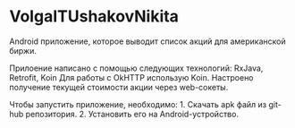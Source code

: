 # VolgaITUshakovNikita

Android приложение, которое выводит список акций для американской биржи.

Прилоение написано с помощью следующих технологий: RxJava, Retrofit, Koin 
Для работы с OkHTTP использую Koin. Настроено получение текущей стоимости акции через web-сокеты.

Чтобы запустить приложение, необходимо: 1. Скачать apk файл из git-hub репозитория. 
2. Установить его на Android-устройство.
